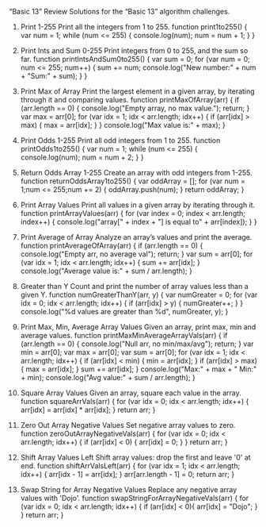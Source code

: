 “Basic 13” Review
Solutions for the “Basic 13” algorithm challenges.

1. Print 1-255
Print all the integers from 1 to 255.
    function print1to255() {
        var num = 1;
        while (num <= 255) {
            console.log(num);
            num = num + 1;
        }
    }

2. Print Ints and Sum 0-255
Print integers from 0 to 255, and the sum so far.
    function printIntsAndSum0to255() {
        var sum = 0;
        for (var num = 0; num <= 255; num++) {
            sum += num;
            console.log("New number:" + num + "Sum:" + sum);
        }
    }

3. Print Max of Array
Print the largest element in a given array, by iterating through it and comparing values.
    function printMaxOfArray(arr) {
        if (arr.length == 0) {
            console.log("Empty array, no max value.");
            return;
        }
        var max = arr[0];
        for (var idx = 1; idx < arr.length; idx++) {
            if (arr[idx] > max) {
            max = arr[idx];
            }
        }
        console.log("Max value is:" + max);
    }

4. Print Odds 1-255
Print all odd integers from 1 to 255.
    function printOdds1to255() {
        var num = 1;
        while (num <= 255) {
            console.log(num);
            num = num + 2;
        }
    }

5. Return Odds Array 1-255
Create an array with odd integers from 1-255.
    function returnOddsArray1to255() {
        var oddArray = [];
        for (var num = 1;num <= 255;num += 2) {
            oddArray.push(num);
        }
        return oddArray;
    }

6. Print Array Values
Print all values in a given array by iterating through it.
    function printArrayValues(arr) {
        for (var index = 0; index < arr.length; index++) {
            console.log("array[" + index + "] is equal to" + arr[index]);
        }
    }

7. Print Average of Array
Analyze an array’s values and print the average.
    function printAverageOfArray(arr) {
        if (arr.length == 0) {
            console.log("Empty arr, no average val");
            return;
        }
        var sum = arr[0];
        for (var idx = 1; idx < arr.length; idx++) {
            sum += arr[idx];
        }
        console.log("Average value is:" + sum / arr.length);
    }

8. Greater than Y
Count and print the number of array values less than a given Y.
    function numGreaterThanY(arr, y) {
        var numGreater = 0;
        for (var idx = 0; idx < arr.length; idx++) {
            if (arr[idx] > y) { 
                numGreater++; 
            }
        }
        console.log("%d values are greater than %d", numGreater, y);
    }

9. Print Max, Min, Average Array Values
Given an array, print max, min and average values.
    function printMaxMinAverageArrayVals(arr) {
        if (arr.length == 0) {
            console.log("Null arr, no min/max/avg");
            return;
        }
        var min = arr[0];
        var max = arr[0];
        var sum = arr[0];
        for (var idx = 1; idx < arr.length; idx++) {
            if (arr[idx] < min) { 
                min = arr[idx]; 
            }
            if (arr[idx] > max) { 
                max = arr[idx]; 
            }
            sum += arr[idx];
        }
        console.log("Max:" + max + " Min:" + min);
        console.log("Avg value:" + sum / arr.length);
    }

10. Square Array Values
Given an array, square each value in the array.
    function squareArrVals(arr) {
        for (var idx = 0; idx < arr.length; idx++) {
            arr[idx] = arr[idx] * arr[idx];
        }
        return arr;
    }

11. Zero Out Array Negative Values
Set negative array values to zero.
    function zeroOutArrayNegativeVals(arr) {
        for (var idx = 0; idx < arr.length; idx++) {
            if (arr[idx] < 0) {
                arr[idx] = 0;
            }
        }
        return arr;
    }

12. Shift Array Values Left
Shift array values: drop the first and leave '0' at end.
    function shiftArrValsLeft(arr) {
        for (var idx = 1; idx < arr.length; idx++) {
            arr[idx - 1] = arr[idx];
        }
        arr[arr.length - 1] = 0;
        return arr;
    }

13. Swap String for Array Negative Values
Replace any negative array values with 'Dojo'.
    function swapStringForArrayNegativeVals(arr) {
        for (var idx = 0; idx < arr.length; idx++) {
            if (arr[idx] < 0){
                arr[idx] = "Dojo";
            }
        }
        return arr;
    }